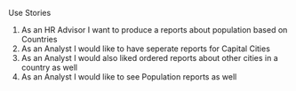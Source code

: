 Use Stories

1. As an HR Advisor I want to produce a reports about population based on Countries
2. As an Analyst I would like to have seperate reports for Capital Cities 
3. As an Analyst I would also liked ordered reports about other cities in a country as well
4. As an Analyst I would like to see Population reports as well